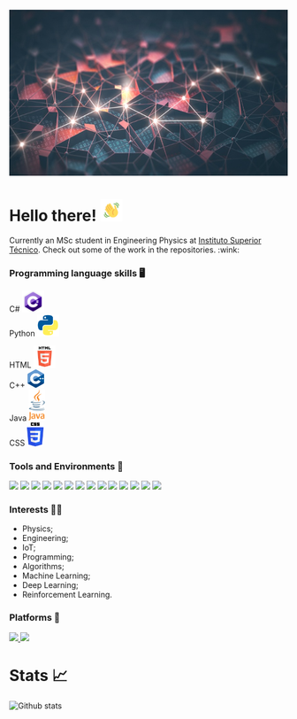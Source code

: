 <p align="center">
  <img src="GitHubBackground.jpg" height="300px" width="1000px">
</p>

# Hello there!  <img src="waving.gif" width="40px">

<p>
Currently an MSc student in Engineering Physics at <a href="https://tecnico.ulisboa.pt/pt/">Instituto Superior Técnico</a>. Check out some of the work in the repositories. :wink:
</p>

### Programming language skills :desktop_computer: 
C# <img src="csharp.png" width="40px">   
Python <img src="python_logo.png" width="40px">

HTML <img src="html.png" width="40px">   
C++ <img src="cpp_logo.png" width="30px">   
Java <img src="Java_logo.png" width="30x">   
CSS <img src="css_logo.png" width="30px">

### Tools and Environments 🔧
<p>
<img src="https://img.shields.io/badge/OS-Windows-green?logo=Windows">
<img src="https://img.shields.io/badge/OS-Linux-green?logo=Linux">
<img src="https://img.shields.io/badge/Editor-VSCode-green?logo=Visual%20Studio%20Code">
<img src="https://img.shields.io/badge/Editor-Sublime%20Text-green?logo=Sublime-Text">
<img src="https://img.shields.io/badge/IDE-PyCharm-green?logo=PyCharm">
<img src="https://img.shields.io/badge/Game%20Engine%20Development-Unity-green?logo=Unity">
<img src="https://img.shields.io/badge/Cloud-Azure-green?logo=Microsoft%20Azure">
<img src="https://img.shields.io/badge/Framework-scikit-green">
<img src="https://img.shields.io/badge/Framework-Dask-green">
<img src="https://img.shields.io/badge/Framework-Keras-green?logo=Keras">
<img src="https://img.shields.io/badge/Framework-Tensorflow-green?logo=Tensorflow">
<img src="https://img.shields.io/badge/Framework-Pytorch-green?logo=Pytorch">

<img src="https://img.shields.io/badge/Framework-Dashboard%20API-green">
<img src="https://img.shields.io/badge/Software-Mathematica-green?logo=WolframMathematica">
</a>
</p>

### Interests 👨‍💻
- Physics;
- Engineering;
- IoT;
- Programming;
- Algorithms;
- Machine Learning;
- Deep Learning;
- Reinforcement Learning.

### Platforms 👨‍
<p>
<a href="https://www.linkedin.com/in/tiago-martins-9ba0a9154/">
<img src="https://img.shields.io/badge/Linkedin-Tiago%20Martins-blue?logo=Linkedin">
<a href="https://www.kaggle.com/ta97fp">
<img src="https://img.shields.io/badge/Kaggle-ta.am97fp-white?logo=kaggle">
</a>
</p>
  
# Stats 📈
![Github stats](https://github-readme-stats.vercel.app/api?username=taamfp&show_icons=true&theme=tokyonight)

<!--
**taamfp/taamfp** is a ✨ _special_ ✨ repository because its `README.md` (this file) appears on your GitHub profile. 
-->
